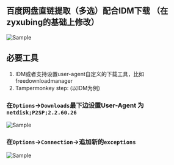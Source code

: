 ## 百度网盘直链提取（多选）配合IDM下载 （在zyxubing的基础上修改）
![Sample](https://greasyfork.org/system/screenshots/screenshots/000/021/105/original/TIM%E5%9B%BE%E7%89%8720200524004139.png?1590249052 "サンプル")

## 必要工具
1. IDM或者支持设置user-agent自定义的下载工具，比如freedownloadmanager
2. Tampermonkey
step: (以IDM为例)
### 在`Options`->`Downloads`最下边设置User-Agent 为 `netdisk;P2SP;2.2.60.26`
![Sample](https://greasyfork.org/system/screenshots/screenshots/000/021/108/original/TIM%E5%9B%BE%E7%89%8720200524010949.png?1590250206 "サンプル")

### 在`Options`->`Connection`->追加新的`exceptions`
![Sample](https://greasyfork.org/system/screenshots/screenshots/000/021/109/original/TIM%E5%9B%BE%E7%89%8720200524011245.png?1590250400 "サンプル")
